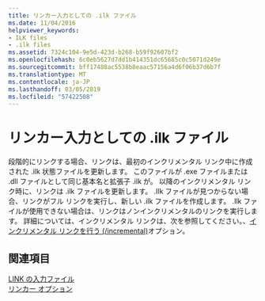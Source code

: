 ```yaml
---
title: リンカー入力としての .ilk ファイル
ms.date: 11/04/2016
helpviewer_keywords:
- ILK files
- .ilk files
ms.assetid: 7324c104-9e5d-423d-b268-b59f92607bf2
ms.openlocfilehash: 6c0eb5627d7dd1b414351dc65685c0c5071d249e
ms.sourcegitcommit: bff17488ac5538b8eaac57156a4d6f06b37d6b7f
ms.translationtype: MT
ms.contentlocale: ja-JP
ms.lasthandoff: 03/05/2019
ms.locfileid: "57422508"
---
```

# <a name="ilk-files-as-linker-input"></a>リンカー入力としての .ilk ファイル

段階的にリンクする場合、リンクは、最初のインクリメンタル リンク中に作成された .ilk 状態ファイルを更新します。 このファイルが .exe ファイルまたは .dll ファイルとして同じ基本名と拡張子 .ilk が。 以降のインクリメンタル リンク時に、リンクは .ilk ファイルを更新します。 .Ilk ファイルが見つからない場合、リンクがフル リンクを実行し、新しい .ilk ファイルを作成します。 .Ilk ファイルが使用できない場合は、リンクはノンインクリメンタルのリンクを実行します。 詳細については、インクリメンタル リンクは、次を参照してください。、[インクリメンタル リンクを行う (/incremental)](../../build/reference/incremental-link-incrementally.md)オプション。

## <a name="see-also"></a>関連項目

[LINK の入力ファイル](../../build/reference/link-input-files.md)<br/>
[リンカー オプション](../../build/reference/linker-options.md)
